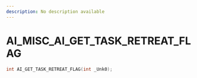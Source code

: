 ```yaml
---
description: No description available 
---
```


# AI_MISC\_AI_GET_TASK_RETREAT_FLAG

```cpp
int AI_GET_TASK_RETREAT_FLAG(int _Unk0);
```